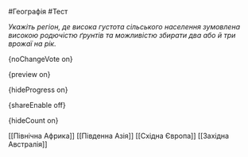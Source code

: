#Географія #Тест

*Укажіть регіон, де висока густота сільського населення зумовлена високою  родючістю ґрунтів та можливістю збирати два або й три врожаї на рік.*

{noChangeVote on}

{preview on}

{hideProgress on}

{shareEnable off}

{hideCount on}

[[Північна Африка]]
[[Південна Азія]]
[[Східна Європа]]
[[Західна Австралія]]
